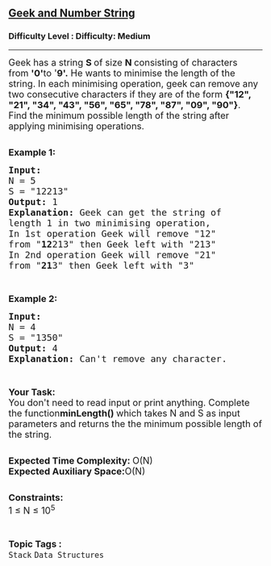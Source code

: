 <h2><a href="https://www.geeksforgeeks.org/problems/geek-and-number-string--141631/1?page=1&category=Stack&difficulty=Medium,Hard&status=unsolved,attempted&sortBy=accuracy">Geek and Number String</a></h2><h3>Difficulty Level : Difficulty: Medium</h3><hr><div class="problems_problem_content__Xm_eO"><p><span style="font-size: 18px;">Geek has a string&nbsp;<strong>S </strong>of size&nbsp;<strong>N </strong>consisting&nbsp;of characters from&nbsp;<strong>'0'</strong>to '<strong>9'.</strong>&nbsp;He wants to minimise&nbsp;the length of the string. In each minimising operation, geek can remove&nbsp;any two consecutive characters if they are of the form&nbsp;<strong>{"12", "21", "34", "43", "56", "65", "78", "87", "09", "90"}</strong>.<br>Find the minimum possible length of the string after applying minimising operations.&nbsp;</span><br>&nbsp;</p>
<p><span style="font-size: 18px;"><strong>Example 1:</strong></span></p>
<pre><span style="font-size: 18px;"><strong>Input: 
</strong>N = 5 
S = "12213"
<strong>Output:</strong> 1
<strong>Explanation: </strong>Geek can get the string of 
length 1 in two minimising operation,
In 1st operation Geek will remove "12" 
from "<strong>12</strong>213" then Geek left with "213"
In 2nd operation Geek will remove "21" 
from "<strong>21</strong>3" then Geek left with "3"</span></pre>
<p>&nbsp;</p>
<p><span style="font-size: 18px;"><strong>Example 2:</strong></span></p>
<pre><span style="font-size: 18px;"><strong>Input: 
</strong>N = 4
S = "1350"
<strong>Output:</strong> 4
<strong>Explanation: </strong>Can't remove any character.</span></pre>
<p>&nbsp;</p>
<p><span style="font-size: 18px;"><strong>Your Task: &nbsp;</strong><br>You don't need to read input or print anything. Complete the function<strong>minLength()&nbsp;</strong>which takes N and S as input parameters&nbsp;and returns the the minimum possible length of the string.</span></p>
<p><br><span style="font-size: 18px;"><strong>Expected Time Complexity:&nbsp;</strong>O(N)<br><strong>Expected Auxiliary Space:</strong>O(N)</span><br>&nbsp;</p>
<p><span style="font-size: 18px;"><strong>Constraints:</strong><br>1 ≤ N ≤ 10<sup>5</sup></span></p></div><br><p><span style=font-size:18px><strong>Topic Tags : </strong><br><code>Stack</code>&nbsp;<code>Data Structures</code>&nbsp;
